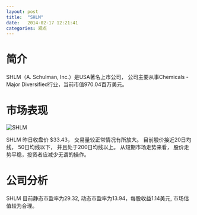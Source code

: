 ```yaml
---
layout: post
title:  "SHLM"
date:   2014-02-17 12:21:41
categories: 观点
---
```


# 简介
SHLM（A. Schulman, Inc.）是USA著名上市公司，
公司主要从事Chemicals - Major Diversified行业，当前市值970.04百万美元。

# 市场表现

![SHLM](http://finviz.com/chart.ashx?t=SHLM&ty=c&ta=1&p=d&s=l)

SHLM 昨日收盘价 $33.43，
交易量较正常情况有所放大。
目前股价接近20日均线，
50日均线以下，
并且处于200日均线以上。
从短期市场走势来看，
股价走势平稳，投资者应减少无谓的操作。

# 公司分析
SHLM 目前静态市盈率为29.32, 动态市盈率为13.94，每股收益1.14美元,
市场估值较为合理。
